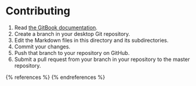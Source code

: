 # Contributing

1.  Read [the GitBook documentation][gitbook-doc].
1.  Create a branch in your desktop Git repository.
1.  Edit the Markdown files in this directory and its subdirectories.
1.  Commit your changes.
1.  Push that branch to your repository on GitHub.
1.  Submit a pull request from your branch in your repository to the master repository.

[gitbook-doc]: https://toolchain.gitbook.com/

{% references %} {% endreferences %}

